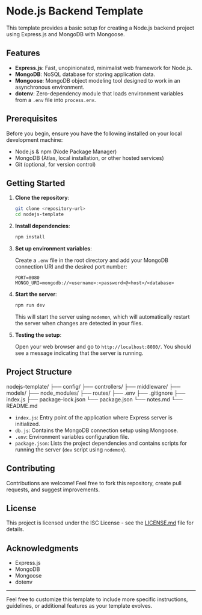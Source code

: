 # Node.js Backend Template

This template provides a basic setup for creating a Node.js backend project using Express.js and MongoDB with Mongoose.

## Features

- **Express.js**: Fast, unopinionated, minimalist web framework for Node.js.
- **MongoDB**: NoSQL database for storing application data.
- **Mongoose**: MongoDB object modeling tool designed to work in an asynchronous environment.
- **dotenv**: Zero-dependency module that loads environment variables from a `.env` file into `process.env`.

## Prerequisites

Before you begin, ensure you have the following installed on your local development machine:

- Node.js & npm (Node Package Manager)
- MongoDB (Atlas, local installation, or other hosted services)
- Git (optional, for version control)

## Getting Started

1. **Clone the repository**:

   ```bash
   git clone <repository-url>
   cd nodejs-template
   ```

2. **Install dependencies**:

   ```bash
   npm install
   ```

3. **Set up environment variables**:

   Create a `.env` file in the root directory and add your MongoDB connection URI and the desired port number:

   ```plaintext
   PORT=8080
   MONGO_URI=mongodb://<username>:<password>@<host>/<database>
   ```

4. **Start the server**:

   ```bash
   npm run dev
   ```

   This will start the server using `nodemon`, which will automatically restart the server when changes are detected in your files.

5. **Testing the setup**:

   Open your web browser and go to `http://localhost:8080/`. You should see a message indicating that the server is running.

## Project Structure

nodejs-template/
├── config/
├── controllers/
├── middleware/
├── models/
├── node_modules/
├── routes/
├── .env
├── .gitignore
├── index.js
├── package-lock.json
└── package.json
└── notes.md
└── README.md

- `index.js`: Entry point of the application where Express server is initialized.
- `db.js`: Contains the MongoDB connection setup using Mongoose.
- `.env`: Environment variables configuration file.
- `package.json`: Lists the project dependencies and contains scripts for running the server (`dev` script using `nodemon`).

## Contributing

Contributions are welcome! Feel free to fork this repository, create pull requests, and suggest improvements.

## License

This project is licensed under the ISC License - see the [LICENSE.md](LICENSE.md) file for details.

## Acknowledgments

- Express.js
- MongoDB
- Mongoose
- dotenv

---

Feel free to customize this template to include more specific instructions, guidelines, or additional features as your template evolves.
